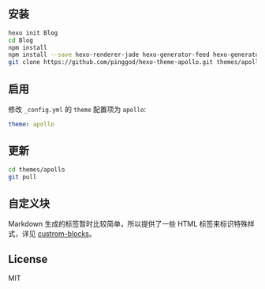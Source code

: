 ## 安装

``` bash
hexo init Blog 
cd Blog 
npm install
npm install --save hexo-renderer-jade hexo-generator-feed hexo-generator-sitemap hexo-browsersync
git clone https://github.com/pinggod/hexo-theme-apollo.git themes/apollo
```

## 启用

修改 `_config.yml` 的 `theme` 配置项为 `apollo`:

```yaml
theme: apollo
```

## 更新

``` bash
cd themes/apollo 
git pull
```

## 自定义块

Markdown 生成的标签暂时比较简单，所以提供了一些 HTML 标签来标识特殊样式，详见 [custrom-blocks](https://github.com/pinggod/hexo-theme-apollo/blob/master/doc/custom-blocks.md)。

## License

MIT

